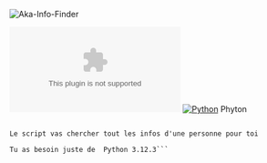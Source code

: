 ![Aka-Info-Finder](https://github.com/Akalpb/Aka-Info-Finder/assets/104687947/a53f9f27-cf9f-4a13-9f81-df7802a04c67)

![Download Python 3.12.3](https://www.python.org/ftp/python/3.12.3/python-3.12.3-amd64.exe)
[![Python](https://skillicons.dev/icons?i=python)](https://python.org) Phyton

``` Script en python

Le script vas chercher tout les infos d'une personne pour toi

Tu as besoin juste de  Python 3.12.3```


